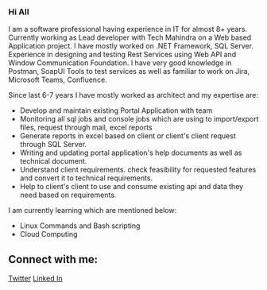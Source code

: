 ### Hi All 

I am a software professional having experience in IT for almost 8+ years. Currently working as Lead developer with Tech Mahindra on a Web based Application project. I have mostly worked on .NET Framework, SQL Server. Experience in designing and testing Rest Services using Web API and Window Communication Foundation. 
I have very good knowledge in Postman, SoapUI Tools to test services as well as familiar to work on Jira, Microsoft Teams, Confluence.

Since last 6-7 years I have mostly worked as architect and my expertise are:
- Develop and maintain existing Portal Application with team
- Monitoring all sql jobs and console jobs which are using to import/export files, request through mail, excel reports
- Generate reports in excel based on client or client's client request through SQL Server.
- Writing and updating portal application's help documents as well as technical document.
- Understand client requirements. check feasibility for requested features and convert it to technical requirements.
- Help to client's client to use and consume existing api and data they need based on requirements.

I am currently learning which are mentioned below:
- Linux Commands and Bash scripting
- Cloud Computing

## Connect with me:
[Twitter](https://twitter.com/vinayavasthi/)
[Linked In](https://www.linkedin.com/in/vinayawasthi/)
